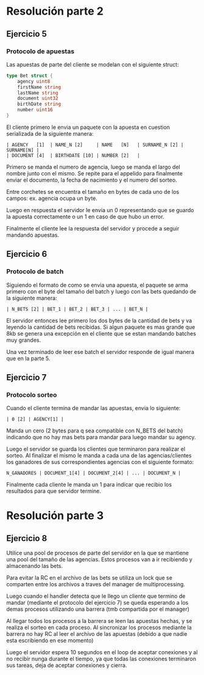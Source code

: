 # Resolución parte 2

## Ejercicio 5

### Protocolo de apuestas
Las apuestas de parte del cliente se modelan con el siguiente struct:

```go
type Bet struct {
	agency uint8 
	firstName string
	lastName string
	document uint32
	birthDate string
	number uint16
}
```

El cliente primero le envia un paquete con la apuesta en cuestion serializada de la siguiente manera:

```
| AGENCY   [1]  | NAME_N [2]     | NAME   [N]   | SURNAME_N [2] | SURNAME[N] | 
| DOCUMENT [4]  | BIRTHDATE [10] | NUMBER [2]   |
```

Primero se manda el numero de agencia, luego se manda el largo del nombre junto con el mismo. Se repite para el appelido para finalmente enviar el documento, la fecha de nacimiento y el numero del sorteo. 

Entre corchetes se encuentra el tamaño en bytes de cada uno de los campos: ex. agencia ocupa un byte. 

Luego en respuesta el servidor le envia un 0 representando que se guardo la apuesta correctamente o un 1 en caso de que hubo un error. 

Finalmente el cliente lee la respuesta del servidor y procede a seguir mandando apuestas. 

## Ejercicio 6
### Protocolo de batch
Siguiendo el formato de como se envia una apuesta, el paquete se arma primero con el byte del tamaño del batch y luego con las bets quedando de la siguiente manera:

```
| N_BETS [2] | BET_1 | BET_2 | BET_3 | ... | BET_N |
```

El servidor entonces lee primero los dos bytes de la cantidad de bets y va leyendo la cantidad de bets recibidas. Si algun paquete es mas grande que 8kb se genera una excepción en el cliente que se estan mandando batches muy grandes. 

Una vez terminado de leer ese batch el servidor responde de igual manera que en la parte 5. 


## Ejercicio 7
### Protocolo sorteo
Cuando el cliente termina de mandar las apuestas, envia lo siguiente:
```
| 0 [2] | AGENCY[1] |
```
Manda un cero (2 bytes para q sea compatible con N_BETS del batch) indicando que no hay mas bets para mandar para luego mandar su agency. 

Luego el servidor se guarda los clientes que terminaron para realizar el sorteo. Al finalizar el mismo le manda a cada una de las agencias/clientes los ganadores de sus correspondientes agencias con el siguiente formato:

```
N_GANADORES | DOCUMENT_1[4] | DOCUMENT_2[4] | ... | DOCUMENT_N |
```

Finalmente cada cliente le manda un 1 para indicar que recibio los resultados para que servidor termine. 

# Resolución parte 3
## Ejercicio 8

Utilice una pool de procesos de parte del servidor en la que se mantiene una pool del tamaño de las agencias. Estos procesos van a ir recibiendo y almacenando las bets. 

Para evitar la RC en el archivo de las bets se utiliza un lock que se comparten entre los archivos a traves del manager de multiprocessing. 

Luego cuando el handler detecta que le llego un cliente que termino de mandar (mediante el protocolo del ejercicio 7) se queda esperando a los demas procesos utilizando una barrera (tmb compartida por el manager)

Al llegar todos los procesos a la barrera se leen las apuestas hechas, y se realiza el sorteo en cada proceso. Al sincronizar los procesos mediante la barrera no hay RC al leer el archivo de las apuestas (debido a que nadie esta escribiendo en ese momento)

Luego el servidor espera 10 segundos en el loop de aceptar conexiones y al no recibir nunga durante el tiempo, ya que todas las conexiones terminaron sus tareas,  deja de aceptar conexiones y cierra. 